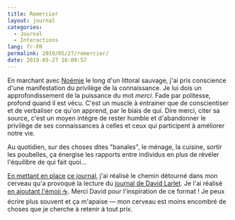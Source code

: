 ```yaml
---
title: Remercier
layout: journal
categories:
  - Journal
  - Interactions
lang: fr-FR
permalink: 2019/05/27/remercier/
date: 2019-05-27 16:09:57
---
```


En marchant avec [Noémie](https://noemiegirard.co) le long d'un littoral sauvage, j'ai pris conscience d'une manifestation du privilège de la connaissance. Je lui dois un approfondissement de la puissance du mot _merci_. Fade par politesse, profond quand il est vécu. C'est un muscle à entrainer que de conscientiser et de verbaliser ce qu'on apprend, par le biais de qui. Dire merci, citer sa source, c'est un moyen intègre de rester humble et d'abandonner le privilège de ses connaissances à celles et ceux qui participent à améliorer notre vie.

Au quotidien, sur des choses dites "banales", le ménage, la cuisine, sortir les poubelles, ça énergise les rapports entre individus en plus de révéler l'équilibre de qui fait quoi…

[En mettant en place](/2019/05/22/nouveau-format-le-journal/) [ce journal](/categories/journal/), j'ai réalisé le chemin détourné dans mon cerveau qu'a provoqué la lecture du [journal de David Larlet](https://larlet.fr/david/stream/). Je l'ai réalisé [en ajoutant l'émoji ☕️](https://github.com/oncletom/hexo-theme/commit/eb6cd68d6e84a53bd1a3fd3ef0580f4c9b8569fd#diff-352038290ffb72fda6fc9c6c6b6bf12dR61). Merci David pour l'inspiration de ce format ! Je peux écrire plus souvent et ça m'apaise — mon cerveau est moins encombré de choses que je cherche à retenir à tout prix.